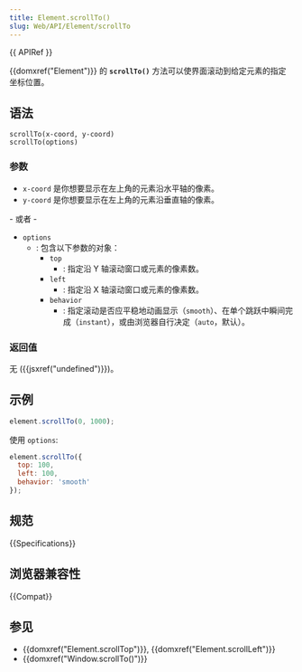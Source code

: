 ```yaml
---
title: Element.scrollTo()
slug: Web/API/Element/scrollTo
---
```


{{ APIRef }}

{{domxref("Element")}} 的 **`scrollTo()`** 方法可以使界面滚动到给定元素的指定坐标位置。

## 语法

```js-nolint
scrollTo(x-coord, y-coord)
scrollTo(options)
```

### 参数

- `x-coord` 是你想要显示在左上角的元素沿水平轴的像素。
- `y-coord` 是你想要显示在左上角的元素沿垂直轴的像素。

\- 或者 -

- `options`
  - : 包含以下参数的对象：
    - `top`
      - : 指定沿 Y 轴滚动窗口或元素的像素数。
    - `left`
      - : 指定沿 X 轴滚动窗口或元素的像素数。
    - `behavior`
      - : 指定滚动是否应平稳地动画显示（`smooth`）、在单个跳跃中瞬间完成（`instant`），或由浏览器自行决定（`auto`，默认）。

### 返回值

无 ({{jsxref("undefined")}})。

## 示例

```js
element.scrollTo(0, 1000);
```

使用 `options`:

```js
element.scrollTo({
  top: 100,
  left: 100,
  behavior: 'smooth'
});
```

## 规范

{{Specifications}}

## 浏览器兼容性

{{Compat}}

## 参见

- {{domxref("Element.scrollTop")}}, {{domxref("Element.scrollLeft")}}
- {{domxref("Window.scrollTo()")}}
